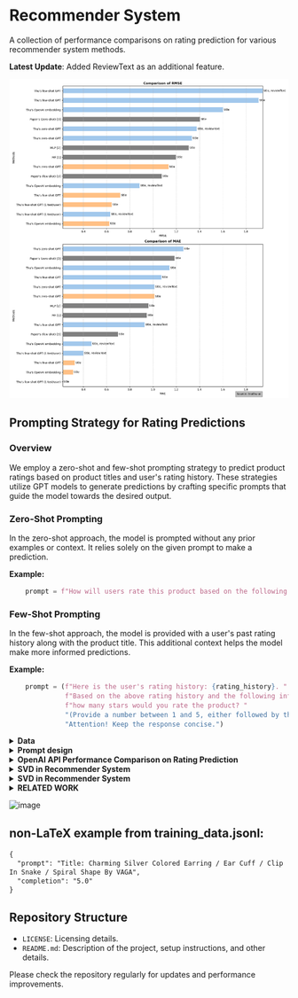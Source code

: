 # Recommender System 

A collection of performance comparisons on rating prediction for various recommender system methods. 

**Latest Update**: Added ReviewText as an additional feature.

![](rec-sys/notebook/images/comparison_plot.png)

## Prompting Strategy for Rating Predictions

### Overview

We employ a zero-shot and few-shot prompting strategy to predict product ratings based on product titles and user's rating history. These strategies utilize GPT models to generate predictions by crafting specific prompts that guide the model towards the desired output.

### Zero-Shot Prompting

In the zero-shot approach, the model is prompted without any prior examples or context. It relies solely on the given prompt to make a prediction.

**Example:**
```python
    prompt = f"How will users rate this product based on the following details: '{combined_text}'? (1 being lowest and 5 being highest) Attention! Just give me back the exact whole number as a result, and you don't need a lot of text."
```

### Few-Shot Prompting

In the few-shot approach, the model is provided with a user's past rating history along with the product title. This additional context helps the model make more informed predictions.

**Example:**
```python
    prompt = (f"Here is the user's rating history: {rating_history}. "
              f"Based on the above rating history and the following information: '{combined_text}', "
              f"how many stars would you rate the product? "
              "(Provide a number between 1 and 5, either followed by the word 'stars' or preceded by the words 'would be'). "
              "Attention! Keep the response concise.")
```

<details><summary><b> Data </b></summary>
<p>
Amazon Dataset Description
The Amazon dataset used in this project is divided into two sets: Small Amazon and Large Amazon.

1. **Small Amazon Dataset:**

This dataset is a subset of the main dataset where the 'reviewerID' column is used to filter out users.
Only users with more than 5 ratings are considered.
From these users, records of only 5 unique users are randomly selected using a specific seed.
Dataset Statistics:
+ Number of unique users: 5
+ Number of unique products: 23
+ Number of unique ratings: 4
+ Unique rating values: [5.0, 2.0, 3.0, 4.0]

2. **Large Amazon Dataset:**

This dataset includes all data that has a 'reviewerID'.
Only users with 5 or more ratings are considered.
Dataset Statistics:
+ Number of unique users: 1608
+ Number of unique products: 1879
+ Number of unique ratings: 5
+ Unique rating values: [1.0, 5.0, 4.0, 2.0, 3.0]

Source: https://cseweb.ucsd.edu/~jmcauley/datasets/amazon_v2/

We're attempting to predict product ratings based on item attributes, while avoiding interaction and user-specific details. This makes sense for a zero-shot prediction approach.

**Item Side:**
| Column Name     | Description                                       |
|-----------------|---------------------------------------------------|
| asin            | Unique product ID                                 |
| title           | Name of the product                               |
| feature         | Bullet-point format features of the product       |
| description     | Description of the product                        |
| price           | Price of the product in US dollars                |
| imageURL        | URL of the product image                          |
| imageURLHighRes | URL of the high resolution product image          |
| related         | Related products (also bought, also viewed, etc.) |
| salesRank       | Sales rank information                            |
| brand           | Brand name of the product                         |
| categories      | List of categories the product belongs to         |
| tech1           | The first technical detail table of the product   |
| tech2           | The second technical detail table of the product  |
| similar         | Similar product table                             |
| also_buy        | Products also bought with this item               |
| also_view       | Products also viewed by users who viewed this item|
| details         | Additional details about the product              |
| main_cat        | Main category of the product                      |
| similar_item    | Similar items related to the product              |
| date            | Release date or manufacturing date of the product |
| rank            | Ranking information of the product                |


**Interaction Side:**
| Column Name     | Description                                       |
|-----------------|---------------------------------------------------|
| reviewText      | Text of the review                                |
| overall         | Rating of the product                             |
| summary         | Summary of the review                             |
| unixReviewTime  | Time of the review in unix time                   |
| reviewTime      | Time of the review in raw format                  |
| vote            | Helpful votes count for the review                |
| style           | A dictionary of the product metadata              |
| image           | Images posted by users after receiving the product|

**User Side:**
| Column Name   | Description                               |
|---------------|-------------------------------------------|
| reviewerID    | Unique ID of the reviewer                 |
| reviewerName  | Name of the reviewer                      |
| verified      | Indicates if the review is verified or not|


**Determining the importance of features that impact the rating of a product**
| Feature                  | Description                                                                                                                                       |
|--------------------------|---------------------------------------------------------------------------------------------------------------------------------------------------|
| `title`                  | The product title is the first thing customers see. A clear and accurate title can set appropriate expectations.                                  |
| `brand`                  | Established and reputable brands might receive higher ratings due to brand loyalty and trustworthiness.                                            |
| `price`                  | The cost of the product can influence ratings. If customers feel they received good value for their money, they might rate the product higher.     |
| `feature`                | Special features or unique selling points of the product can impact its utility and the customer's satisfaction.                                  |
| `rank`                   | Products with better sales ranks might be more popular and, therefore, have higher or more consistent ratings.                                     |
| `also_buy` and `also_view` | Products frequently bought or viewed together can provide insights into user preferences and the potential quality or utility of a product.      |
| `main_cat`               | The main category of the product might influence ratings as some categories may inherently have higher or lower ratings.                           |
| `details`                | Detailed specifications or additional information about the product can help set correct customer expectations.                                    |
| `similar_item`           | If customers often compare the product with similar items, it can provide insights into the competitive landscape and the product's standing among its peers. |


</p>
</details>



<details><summary><b> Prompt design</b></summary>
<p>

**References**
https://learn.deeplearning.ai/chatgpt-prompt-eng/lesson/1/introduction

</p>
</details>

<details><summary><b> OpenAI API Performance Comparison on Rating Prediction</b></summary>
<p>

| **Methods**                                          | **Dataset**           | **Feature(s)** | **Model Name**        | **Hyperparameter(s)**                                    | **RMSE** | **MAE** | **Wall Time** |
|------------------------------------------------------|-----------------------|--------------|-----------------------|---------------------------------------------------|------------|-----------|----------------|
| MF [1]                                               | Unknown               | title        | -                     | -                                                 | 1.1973     | 0.9461    | -              |
| MLP [2]                                              | Unknown               | title        | -                     | -                                                 | 1.3078     | 0.9597    | -              |
| Paper's (zero-shot) [3]                              | Unknown Amazon        | title        | GPT-3.5-turbo                     | -                                                 | 1.4059     | 1.1861    | -              |
| Paper's (few-shot) [3]                               | Unknown Amazon        | title        | GPT-3.5-turbo                     | -                                                 | 1.0751     | 0.6977    | -              |
| Thu's OpenAI embedding                               | Small Amazon          | title        | RandomForestRegressor | BATCH_SIZE=10, N_ESTIMATORS=10, MAX_TOKENS=8000    | 1.6036       | 1.1429      | 47.9 ms        |
| Thu's zero-shot GPT                                  | Small Amazon          | title        | GPT-3.5-turbo         | TEMPERATURE=0, MAX_TOKENS=8000                     | 1.3351     | 1.2609    | 13.6 s              |
| Thu's few-shot GPT                                   | Small Amazon          | title        | GPT-3.5-turbo         | TEMPERATURE=0, MAX_TOKENS=8000                     | 1.9086     | 1.0714    | 16.4 s              |
| Thu's OpenAI embedding                               | Large Amazon          | title        | RandomForestRegressor | BATCH_SIZE=10, N_ESTIMATORS=10, MAX_TOKENS=8000    | 0.6240       | 0.3107      | 1h 25min 35s              |
| Thu's zero-shot GPT                                  | Large Amazon          | title        | GPT-3.5-turbo         | TEMPERATURE=0, MAX_TOKENS=8000                     | 1.1344     | 1.0118    | 13h 14min 39s              |
| Thu's few-shot GPT                                   | Large Amazon          | title        | GPT-3.5-turbo         | TEMPERATURE=0, MAX_TOKENS=8000                     | 0.7185     | 0.3259    | 9h 36min 7s             | 
| Thu's few-shot GPT (1 test/user)                                    | Large Amazon          | title        | GPT-3.5-turbo         | TEMPERATURE=0, MAX_TOKENS=8000                     | 0.6445     | 0.2226    | 15h 37s              | 
| Thu's zero-shot GPT                                  | Small Amazon            | title, reviewText        | GPT-3.5-turbo         | TEMPERATURE=0, MAX_TOKENS=8000                     | 1.3758     | 1.0118    | 12min 21s              |
| Thu's few-shot GPT                                   | Small Amazon           | title, reviewText        | GPT-3.5-turbo         | TEMPERATURE=0, MAX_TOKENS=8000                     | 1.9457     | 0.9286    | 10min 30s              | 
| Thu's few-shot GPT (1 test/user)                                  | Small Amazon           | title, reviewText        | GPT-3.5-turbo         | TEMPERATURE=0, MAX_TOKENS=8000                     | 0.6325     | 0.4   | 9.59 s             | 
| Thu's OpenAI embedding                                 | Small Amazon           | title, reviewText        | RandomForestRegressor         | BATCH_SIZE=10, N_ESTIMATORS=10, MAX_TOKENS=8000                    | 0.8856     | 0.4714   | 10.8 s             | 



**References:**

[1] Yehuda Koren, Robert Bell, and Chris Volinsky. 2009. Matrix factorization techniques for recommender systems. Computer 42, 8 (2009), 30–37.

[2] Heng-Tze Cheng, Levent Koc, Jeremiah Harmsen, Tal Shaked, Tushar Chandra, Hrishi Aradhye, Glen Anderson, Greg Corrado, Wei Chai, Mustafa Ispir, et al. 2016. Wide & deep learning for recommender systems. In Proceedings of the 1st workshop on deep learning for recommender systems. 7–10.

[3] [https://arxiv.org/pdf/2304.10149.pdf](https://arxiv.org/pdf/2304.10149.pdf)


</p>
</details>

<details><summary><b>SVD in Recommender System</b></summary>
<p>

![image](https://github.com/tnathu-ai/recommender-system/assets/72063833/45f92fdc-32f4-425c-bcd4-dfdb331ca5f4)

</p>
</details>

<details><summary><b>SVD in Recommender System</b></summary>
<p>

![image](https://github.com/tnathu-ai/recommender-system/assets/72063833/45f92fdc-32f4-425c-bcd4-dfdb331ca5f4)

</p>
</details>


<details><summary><b>RELATED WORK</b></summary>
<p>
[2305.02182] Uncovering ChatGPT's Capabilities in Recommender Systems (arxiv.org)

Uncovering ChatGPT’s Capabilities in Recommender Systems | Proceedings of the 17th ACM Conference on Recommender Systems

[2309.03613] Evaluating ChatGPT as a Recommender System: A Rigorous Approach (arxiv.org)
(GitHub - sisinflab/Recommender-ChatGPT: The official source code and datasets for the paper titled "Evaluating ChatGPT as a Recommender System: A Rigorous Approach")

[2304.10149] Is ChatGPT a Good Recommender? A Preliminary Study (arxiv.org)
</p>
</details>

![image](https://github.com/tnathu-ai/recommender-system/assets/72063833/45f92fdc-32f4-425c-bcd4-dfdb331ca5f4)

</p>
</details>

## non-LaTeX example from training_data.jsonl:

  ```
  {
    "prompt": "Title: Charming Silver Colored Earring / Ear Cuff / Clip In Snake / Spiral Shape By VAGA", 
    "completion": "5.0"
  }
  ```

## Repository Structure

- `LICENSE`: Licensing details.
- `README.md`: Description of the project, setup instructions, and other details.

Please check the repository regularly for updates and performance improvements.

